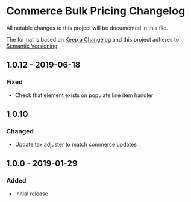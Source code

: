 # Commerce Bulk Pricing Changelog

All notable changes to this project will be documented in this file.

The format is based on [Keep a Changelog](http://keepachangelog.com/) and this project adheres to [Semantic Versioning](http://semver.org/).

## 1.0.12 - 2019-06-18

### Fixed

-   Check that element exists on populate line item handler

## 1.0.10

### Changed

-   Update tax adjuster to match commerce updates

## 1.0.0 - 2019-01-29

### Added

-   Initial release
